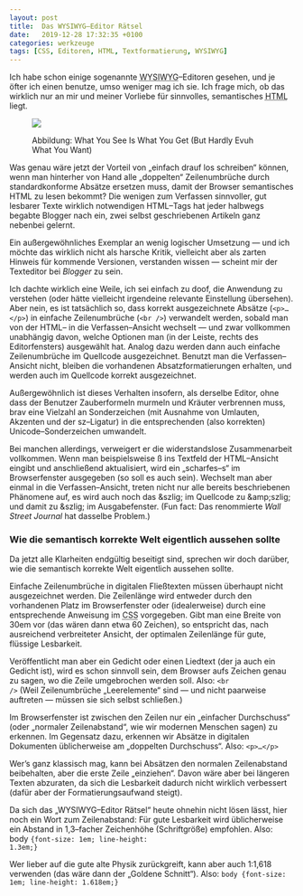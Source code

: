 ```yaml
---
layout: post
title:  Das WYSIWYG–Editor Rätsel
date:   2019-12-28 17:32:35 +0100
categories: werkzeuge
tags: [CSS, Editoren, HTML, Textformatierung, WYSIWYG]
---
```

Ich habe schon einige sogenannte <abbr title="What You See Is What You Get">WYSIWYG</abbr>–Editoren gesehen, und je öfter ich einen benutze, umso weniger mag ich sie. Ich frage mich, ob das wirklich nur an mir und meiner Vorliebe für sinnvolles, semantisches <abbr title="HyperText Markup Language">HTML</abbr> liegt.
<!--more-->
<figure>
<p><img src="{{site.baseurl}}/assets/images/wysiwyg.png" /></p>
<figcaption>
<p>Abbildung: What You See Is What You Get (But Hardly Evuh What You Want)</p>
</figcaption>
</figure>

Was genau wäre jetzt der Vorteil von „einfach drauf los schreiben“ können, wenn man hinterher von Hand alle „doppelten“ Zeilenumbrüche durch standardkonforme Absätze ersetzen muss, damit der Browser semantisches <abbr>HTML</abbr> zu lesen bekommt? Die wenigen zum Verfassen sinnvoller, gut lesbarer Texte wirklich notwendigen <abbr>HTML</abbr>–Tags hat jeder halbwegs begabte Blogger nach ein, zwei selbst geschriebenen Artikeln ganz nebenbei gelernt.

Ein außergewöhnliches Exemplar an wenig logischer Umsetzung — und ich möchte das wirklich nicht als harsche Kritik, vielleicht aber als zarten Hinweis für kommende Versionen, verstanden wissen — scheint mir der Texteditor bei <em>Blogger</em> zu sein.

Ich dachte wirklich eine Weile, ich sei einfach zu doof, die Anwendung zu verstehen (oder hätte vielleicht irgendeine relevante Einstellung übersehen). Aber nein, es ist tatsächlich so, dass korrekt ausgezeichnete Absätze (<code>&lt;p&gt;…&lt;/p&gt;</code>) in einfache Zeilenumbrüche (<code>&lt;br /&gt;</code>) verwandelt werden, sobald man von der <abbr>HTML</abbr>– in die Verfassen–Ansicht wechselt — und zwar vollkommen unabhängig davon, welche Optionen man (in der Leiste, rechts des Editorfensters) ausgewählt hat. Analog dazu werden dann auch einfache Zeilenumbrüche im Quellcode ausgezeichnet. Benutzt man die Verfassen–Ansicht nicht, bleiben die vorhandenen Absatzformatierungen erhalten, und werden auch im Quellcode korrekt ausgezeichnet.

Außergewöhnlich ist dieses Verhalten insofern, als derselbe Editor, ohne dass der Benutzer Zauberformeln murmeln und Kräuter verbrennen muss, brav eine Vielzahl an Sonderzeichen (mit Ausnahme von Umlauten, Akzenten und der <abbr>sz</abbr>–Ligatur) in die entsprechenden (also korrekten) Unicode–Sonderzeichen umwandelt.

Bei manchen allerdings, verweigert er die widerstandslose Zusammenarbeit vollkommen. Wenn man beispielsweise &szlig; ins Textfeld der HTML–Ansicht eingibt und anschließend aktualisiert, wird ein „scharfes–s“ im Browserfenster ausgegeben (so soll es auch sein). Wechselt man aber einmal in die Verfassen–Ansicht, treten nicht nur alle bereits beschriebenen Phänomene auf, es wird auch noch das &amp;szlig; im Quellcode zu &amp;amp;szlig; und damit zu &amp;szlig; im Ausgabefenster. (Fun fact: Das renommierte <em>Wall Street Journal</em> hat dasselbe Problem.)

<h3>Wie die semantisch korrekte Welt eigentlich aussehen sollte</h3>

Da jetzt alle Klarheiten endgültig beseitigt sind, sprechen wir doch darüber, wie die semantisch korrekte Welt eigentlich aussehen sollte.

Einfache Zeilenumbrüche in digitalen Fließtexten müssen überhaupt nicht ausgezeichnet werden. Die Zeilenlänge wird entweder durch den vorhandenen Platz im Browserfenster oder (idealerweise) durch eine entsprechende Anweisung im <abbr title="Cascading Style Sheet">CSS</abbr> vorgegeben. Gibt man eine Breite von 30em vor (das wären dann etwa 60 Zeichen), so entspricht das, nach ausreichend verbreiteter Ansicht, der optimalen Zeilenlänge für gute, flüssige Lesbarkeit.

Veröffentlicht man aber ein Gedicht oder einen Liedtext (der ja auch ein Gedicht ist), wird es schon sinnvoll sein, dem Browser aufs Zeichen genau zu sagen, wo die Zeile umgebrochen werden soll. Also: <code>&lt;br /&gt;</code> (Weil Zeilenumbrüche „Leerelemente“ sind — und nicht paarweise auftreten — müssen sie sich selbst schließen.)

Im Browserfenster ist zwischen den Zeilen nur ein „einfacher Durchschuss“ (oder „normaler Zeilenabstand“, wie wir modernen Menschen sagen) zu erkennen. Im Gegensatz dazu, erkennen wir Absätze in digitalen Dokumenten üblicherweise am „doppelten Durchschuss“. Also: <code>&lt;p&gt;…&lt;/p&gt;</code>

Wer’s ganz klassisch mag, kann bei Absätzen den normalen Zeilenabstand beibehalten, aber die erste Zeile „einziehen“. Davon wäre aber bei längeren Texten abzuraten, da sich die Lesbarkeit dadurch nicht wirklich verbessert (dafür aber der Formatierungsaufwand steigt).

Da sich das „<abbr>WYSIWYG</abbr>–Editor Rätsel“ heute ohnehin nicht lösen lässt, hier noch ein Wort zum Zeilenabstand: Für gute Lesbarkeit wird üblicherweise ein Abstand in 1,3–facher Zeichenhöhe (Schriftgröße) empfohlen. Also: body <code>{font-size: 1em; line-height: 1.3em;}</code>

Wer lieber auf die gute alte Physik zurückgreift, kann aber auch 1:1,618 verwenden (das wäre dann der „Goldene Schnitt“). Also: <code>body {font-size: 1em; line-height: 1.618em;}</code>
